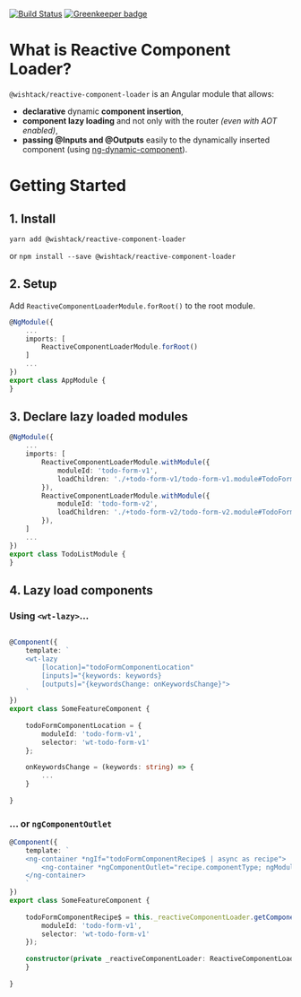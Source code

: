 
[![Build Status](https://travis-ci.org/wishtack/wishtack-steroids.svg?branch=master)](https://travis-ci.org/wishtack/wishtack-steroids)
[![Greenkeeper badge](https://badges.greenkeeper.io/wishtack/wishtack-steroids.svg)](https://greenkeeper.io/)

# What is Reactive Component Loader?

`@wishtack/reactive-component-loader` is an Angular module that allows:
- **declarative** dynamic **component insertion**,
- **component lazy loading** and not only with the router *(even with AOT enabled)*,
- **passing @Inputs and @Outputs** easily to the dynamically inserted component (using [ng-dynamic-component](https://github.com/gund/ng-dynamic-component)).

# Getting Started

## 1. Install

```shell
yarn add @wishtack/reactive-component-loader
```

or `npm install --save @wishtack/reactive-component-loader`

## 2. Setup

Add `ReactiveComponentLoaderModule.forRoot()` to the root module.

```typescript
@NgModule({
    ...
    imports: [
        ReactiveComponentLoaderModule.forRoot()
    ]
    ...
})
export class AppModule {
}
```

## 3. Declare lazy loaded modules

```typescript
@NgModule({
    ...
    imports: [
        ReactiveComponentLoaderModule.withModule({
            moduleId: 'todo-form-v1',
            loadChildren: './+todo-form-v1/todo-form-v1.module#TodoFormV1Module'
        }),
        ReactiveComponentLoaderModule.withModule({
            moduleId: 'todo-form-v2',
            loadChildren: './+todo-form-v2/todo-form-v2.module#TodoFormV2Module'
        }),
    ]
    ...
})
export class TodoListModule {
}
```

## 4. Lazy load components

### Using `<wt-lazy>`...

```typescript

@Component({
    template: `
    <wt-lazy
        [location]="todoFormComponentLocation"
        [inputs]="{keywords: keywords}
        [outputs]="{keywordsChange: onKeywordsChange}">
    `
})
export class SomeFeatureComponent {
    
    todoFormComponentLocation = {
        moduleId: 'todo-form-v1',
        selector: 'wt-todo-form-v1'
    };
    
    onKeywordsChange = (keywords: string) => {
        ...
    }
    
}

```

### ... or `ngComponentOutlet`

```typescript
@Component({
    template: `
    <ng-container *ngIf="todoFormComponentRecipe$ | async as recipe">
        <ng-container *ngComponentOutlet="recipe.componentType; ngModuleFactory: recipe.ngModuleFactory"
    </ng-container>
    `
})
export class SomeFeatureComponent {
    
    todoFormComponentRecipe$ = this._reactiveComponentLoader.getComponentRecipe({
        moduleId: 'todo-form-v1',
        selector: 'wt-todo-form-v1'
    });
    
    constructor(private _reactiveComponentLoader: ReactiveComponentLoader) {
    }
    
}

```
